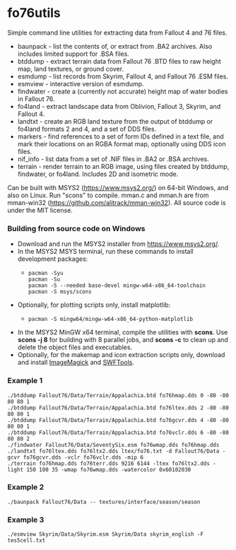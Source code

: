 # fo76utils

Simple command line utilities for extracting data from Fallout 4 and 76 files.

* baunpack - list the contents of, or extract from .BA2 archives. Also includes limited support for .BSA files.
* btddump - extract terrain data from Fallout 76 .BTD files to raw height map, land textures, or ground cover.
* esmdump - list records from Skyrim, Fallout 4, and Fallout 76 .ESM files.
* esmview - interactive version of esmdump.
* findwater - create a (currently not accurate) height map of water bodies in Fallout 76.
* fo4land - extract landscape data from Oblivion, Fallout 3, Skyrim, and Fallout 4.
* landtxt - create an RGB land texture from the output of btddump or fo4land formats 2 and 4, and a set of DDS files.
* markers - find references to a set of form IDs defined in a text file, and mark their locations on an RGBA format map, optionally using DDS icon files.
* nif\_info - list data from a set of .NIF files in .BA2 or .BSA archives.
* terrain - render terrain to an RGB image, using files created by btddump, findwater, or fo4land. Includes 2D and isometric mode.

Can be built with MSYS2 (https://www.msys2.org/) on 64-bit Windows, and also on Linux. Run "scons" to compile. mman.c and mman.h are from mman-win32 (https://github.com/alitrack/mman-win32). All source code is under the MIT license.

### Building from source code on Windows

* Download and run the MSYS2 installer from https://www.msys2.org/.
* In the MSYS2 MSYS terminal, run these commands to install development packages:
  *     pacman -Syu
        pacman -Su
        pacman -S --needed base-devel mingw-w64-x86_64-toolchain
        pacman -S msys/scons
* Optionally, for plotting scripts only, install matplotlib:
  *     pacman -S mingw64/mingw-w64-x86_64-python-matplotlib
* In the MSYS2 MinGW x64 terminal, compile the utilities with **scons**. Use **scons -j 8** for building with 8 parallel jobs, and **scons -c** to clean up and delete the object files and executables.
* Optionally, for the makemap and icon extraction scripts only, download and install [ImageMagick](https://imagemagick.org/script/download.php#windows) and [SWFTools](http://www.swftools.org/download.html).

### Example 1

    ./btddump Fallout76/Data/Terrain/Appalachia.btd fo76hmap.dds 0 -80 -80 80 80 1
    ./btddump Fallout76/Data/Terrain/Appalachia.btd fo76ltex.dds 2 -80 -80 80 80 1
    ./btddump Fallout76/Data/Terrain/Appalachia.btd fo76gcvr.dds 4 -80 -80 80 80 1
    ./btddump Fallout76/Data/Terrain/Appalachia.btd fo76vclr.dds 6 -80 -80 80 80 2
    ./findwater Fallout76/Data/SeventySix.esm fo76wmap.dds fo76hmap.dds
    ./landtxt fo76ltex.dds fo76ltx2.dds ltex/fo76.txt -d Fallout76/Data -gcvr fo76gcvr.dds -vclr fo76vclr.dds -mip 6
    ./terrain fo76hmap.dds fo76terr.dds 9216 6144 -ltex fo76ltx2.dds -light 150 100 35 -wmap fo76wmap.dds -watercolor 0x60102030

### Example 2

    ./baunpack Fallout76/Data -- textures/interface/season/season

### Example 3

    ./esmview Skyrim/Data/Skyrim.esm Skyrim/Data skyrim_english -F tes5cell.txt
